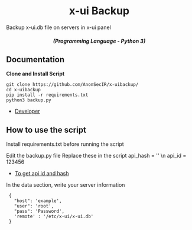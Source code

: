 <h1 align="center">x-ui Backup</h1>
Backup x-ui.db file on servers in x-ui panel
<em><h5 align="center">(Programming Language - Python 3)</h5></em>



## Documentation
**Clone and Install Script**
```shell script
git clone https://github.com/AnonSecIR/x-uibackup/
cd x-uibackup
pip install -r requirements.txt
python3 backup.py
```

* [Developer](https://t.me/DevSecIR)
 
 ## How to use the script
 Install requirements.txt before running the script

Edit the backup.py file
Replace these in the script
api_hash = '' \n
api_id = 123456
* [To get api id and hash](https://my.telegram.org/apps)

In the data section, write your server information
```     
 {
   "host": 'example',
   "user": 'root',
   "pass": 'Password',
   'remote' : '/etc/x-ui/x-ui.db'
 }
```
 
